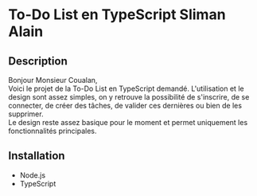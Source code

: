 # To-Do List en TypeScript Sliman Alain

## Description
Bonjour Monsieur Coualan,  
Voici le projet de la To-Do List en TypeScript demandé. 
L'utilisation et le design sont assez simples, on y retrouve la possibilité de s'inscrire, de se connecter, de créer des tâches, de valider ces dernières ou bien de les supprimer.  
Le design reste assez basique pour le moment et permet uniquement les fonctionnalités principales.

## Installation
- Node.js
- TypeScript
